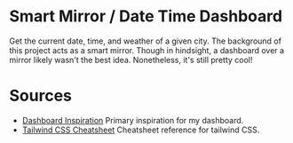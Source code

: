 # Smart Mirror / Date Time Dashboard

Get the current date, time, and weather of a given city. The background of this project acts as a smart mirror. Though in hindsight, a dashboard over a mirror likely wasn't the best idea. Nonetheless, it's still pretty cool!

# Sources
* [Dashboard Inspiration](https://dashboard-widgets-web3.netlify.app/) Primary inspiration for my dashboard.
* [Tailwind CSS Cheatsheet](https://nerdcave.com/tailwind-cheat-sheet) Cheatsheet reference for tailwind CSS.
